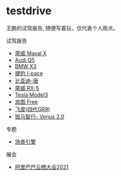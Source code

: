 # testdrive
王鹏的试驾报告, 随便写着玩，仅代表个人观点。

试驾报告

- [荣威 Maval X](MarvalX.md)
- [Audi Q5](Audi_Q5.md)
- [BMW X3](BMW_X3.md)
- [捷豹 I-pace](I-pace.md)
- [比亚迪-唐](BYD_Tang.md)
- [荣威 RX-5](RX5.md)
- [Tesla Model3](Tesla_Model3.md)
- [岚图 Free](Voyah.md)
- [飞度(四代GR9)](Fit4G.md)
- [斑马智行- Venus 2.0](Venus20.md)

专题

- [场景引擎](ScenarioEngine.md)



展会

- [阿里巴巴云栖大会2021](alibaba.md)

